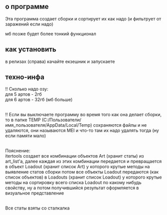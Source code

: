 <h2>о программе</h2>
Эта программа создает сборки и сортирует их как надо (и фильтрует от заражений если надо)

мб позже будет более тонкий функционал


<h2>как установить</h2>
в релизах (справа) качайте екзешник и запускаете
<h2>техно-инфа</h2>
!! Сколько надо озу:
<br>для 5 артов - 2гб
<br>для 6 артов - 32гб (мб больше)


<br>!! Если вы выключаете программу во время того как она делает сборки, то в папке TEMP (C:/Пользователи/имя_пользователя/AppData/Local/Temp) сохраняются файлы и не удаляются, они называются MEI и что-то там их надо удалять тогда (ну если памяти мало)


<br>Пояснение:
<br>itertools создает все комбинации объектов Art (хранит статы) из art_list'а, далее каждая из этих комбинации передается и превращается в объект Loadout (хранит список Art) у которого крутые методы на выявление статов сборки
потом все объекты Loadout передаются (как список объектов) в Loadouts (хранит список Loadout) у которого крутые методы на сортировку всего списка Loadout по какому нибудь свойству, ну а потом получившийся результат оформляется в визуальное представление


<br>Все статы взяты со сталкалка
